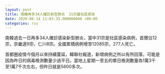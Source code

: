 ```yaml
---
layout: post
title: 南韓再多34人確診新型肺炎　31宗屬社區感染
date: 2020-06-14 11:03:33.000000000 +08:00
categories: rss
---
```


南韓過去一日再多34人確診感染新型肺炎，當中31宗是社區感染病例，首爾佔12宗，京畿道9宗，仁川8宗。全國累積病例增至12085宗，277人死亡。

首都圈疫情今個月以來持續蔓延，韓聯社報道，新增病例之所以有所回落，可能是因為昨日的病毒檢測數量少過平日。當地上星期一至五的單日檢測數量為1萬3千至1萬7千次左右，但昨日就是5600多次。

